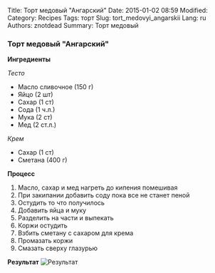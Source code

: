Title: Торт медовый "Ангарский"
Date: 2015-01-02 08:59
Modified: 
Category: Recipes
Tags: торт
Slug: tort_medovyi_angarskii
Lang: ru
Authors: znotdead
Summary: Торт медовый

### Торт медовый "Ангарский"
**Ингредиенты**

*Тесто*

- Масло сливочное (150 г)
- Яйцо (2 шт)
- Сахар (1 ст)
- Сода (1 ч.л.)
- Мука (2 ст)
- Мед (2 ст.л.)

*Крем*

- Сахар (1 ст)
- Сметана (400 г)

**Процесс**

1. Масло, сахар и мед нагреть до кипения помешивая
2. При закипании добавить соду пока все не станет пеной
3. Остудить то что получилось
4. Добавить яйца и муку
5. Разделить на части и выпекать
6. Коржи остудить
7. Взбить сметану с сахаром для крема
8. Промазать коржи
9. Смазать сверху глазурью

**Результат**
![Результат](static/img/recipes/tort_medovyi_angarskii/result.jpg)
